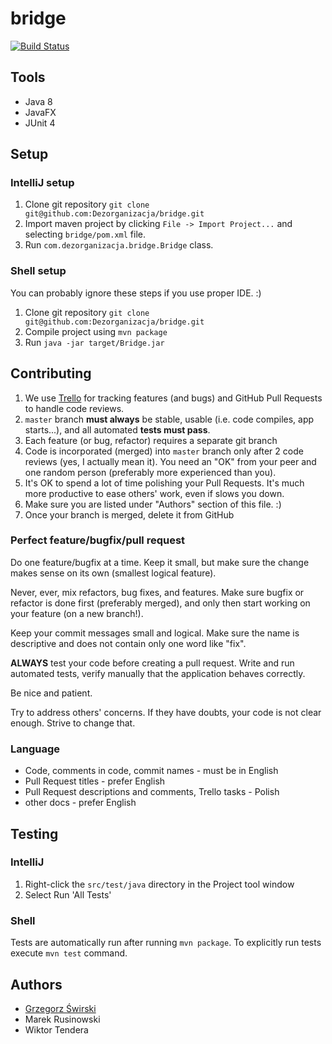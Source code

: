 # bridge

[![Build Status](https://travis-ci.org/Dezorganizacja/bridge.svg)](https://travis-ci.org/Dezorganizacja/bridge)

## Tools
* Java 8
* JavaFX
* JUnit 4

## Setup

### IntelliJ setup
1. Clone git repository `git clone git@github.com:Dezorganizacja/bridge.git`
2. Import maven project by clicking `File -> Import Project...` and selecting `bridge/pom.xml` file.
3. Run `com.dezorganizacja.bridge.Bridge` class.

### Shell setup

You can probably ignore these steps if you use proper IDE. :)

1. Clone git repository `git clone git@github.com:Dezorganizacja/bridge.git`
2. Compile project using `mvn package`
3. Run `java -jar target/Bridge.jar`

## Contributing

1. We use [Trello](https://trello.com/b/xIddxJPH/main) for tracking features (and bugs) and GitHub Pull Requests to handle code reviews.
2. `master` branch **must always** be stable, usable (i.e. code compiles, app starts...), and all automated **tests must pass**.
3. Each feature (or bug, refactor) requires a separate git branch
4. Code is incorporated (merged) into `master` branch only after 2 code reviews (yes, I actually mean it). You need an "OK" from your peer and one random person (preferably more experienced than you).
5. It's OK to spend a lot of time polishing your Pull Requests. It's much more productive to ease others' work, even if slows you down.
6. Make sure you are listed under "Authors" section of this file. :)
7. Once your branch is merged, delete it from GitHub

### Perfect feature/bugfix/pull request

Do one feature/bugfix at a time. Keep it small, but make sure the change makes sense on its own (smallest logical feature).

Never, ever, mix refactors, bug fixes, and features. Make sure bugfix or refactor is done first (preferably merged), and only then start working on your feature (on a new branch!).

Keep your commit messages small and logical. Make sure the name is descriptive and does not contain only one word like "fix".

**ALWAYS** test your code before creating a pull request. Write and run automated tests, verify manually that the application behaves correctly.

Be nice and patient.

Try to address others' concerns. If they have doubts, your code is not clear enough. Strive to change that.

### Language

* Code, comments in code, commit names - must be in English
* Pull Request titles - prefer English
* Pull Request descriptions and comments, Trello tasks - Polish
* other docs - prefer English

## Testing

### IntelliJ

1. Right-click the `src/test/java` directory in the Project tool window
2. Select Run 'All Tests'

### Shell

Tests are automatically run after running `mvn package`. To explicitly run tests execute
`mvn test` command.

## Authors

* [Grzegorz Świrski](http://swirski.name)
* Marek Rusinowski
* Wiktor Tendera
